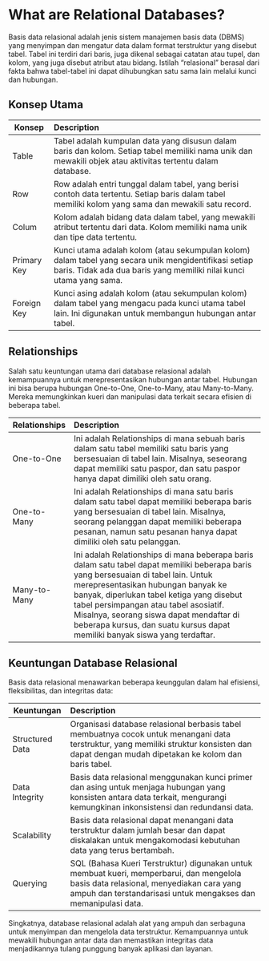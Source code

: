# What are Relational Databases?
Basis data relasional adalah jenis sistem manajemen basis data (DBMS) yang menyimpan dan mengatur data dalam format terstruktur yang disebut tabel. Tabel ini terdiri dari baris, juga dikenal sebagai catatan atau tupel, dan kolom, yang juga disebut atribut atau bidang. Istilah “relasional” berasal dari fakta bahwa tabel-tabel ini dapat dihubungkan satu sama lain melalui kunci dan hubungan.

## Konsep Utama
| Konsep | Description |
| --- | :--- |
| Table | Tabel adalah kumpulan data yang disusun dalam baris dan kolom. Setiap tabel memiliki nama unik dan mewakili objek atau aktivitas tertentu dalam database. |
| Row |  Row adalah entri tunggal dalam tabel, yang berisi contoh data tertentu. Setiap baris dalam tabel memiliki kolom yang sama dan mewakili satu record. |
| Colum | Kolom adalah bidang data dalam tabel, yang mewakili atribut tertentu dari data. Kolom memiliki nama unik dan tipe data tertentu. |
| Primary Key | Kunci utama adalah kolom (atau sekumpulan kolom) dalam tabel yang secara unik mengidentifikasi setiap baris. Tidak ada dua baris yang memiliki nilai kunci utama yang sama. |
| Foreign Key | Kunci asing adalah kolom (atau sekumpulan kolom) dalam tabel yang mengacu pada kunci utama tabel lain. Ini digunakan untuk membangun hubungan antar tabel.|

## Relationships
Salah satu keuntungan utama dari database relasional adalah kemampuannya untuk merepresentasikan hubungan antar tabel. Hubungan ini bisa berupa hubungan One-to-One,  One-to-Many, atau Many-to-Many. Mereka memungkinkan kueri dan manipulasi data terkait secara efisien di beberapa tabel.

| Relationships | Description |
| --- | :--- |
| One-to-One | Ini adalah Relationships di mana sebuah baris dalam satu tabel memiliki satu baris yang bersesuaian di tabel lain. Misalnya, seseorang dapat memiliki satu paspor, dan satu paspor hanya dapat dimiliki oleh satu orang. |
| One-to-Many | Ini adalah Relationships di mana satu baris dalam satu tabel dapat memiliki beberapa baris yang bersesuaian di tabel lain. Misalnya, seorang pelanggan dapat memiliki beberapa pesanan, namun satu pesanan hanya dapat dimiliki oleh satu pelanggan. |
| Many-to-Many | Ini adalah Relationships di mana beberapa baris dalam satu tabel dapat memiliki beberapa baris yang bersesuaian di tabel lain. Untuk merepresentasikan hubungan banyak ke banyak, diperlukan tabel ketiga yang disebut tabel persimpangan atau tabel asosiatif. Misalnya, seorang siswa dapat mendaftar di beberapa kursus, dan suatu kursus dapat memiliki banyak siswa yang terdaftar. |

## Keuntungan Database Relasional
Basis data relasional menawarkan beberapa keunggulan dalam hal efisiensi, fleksibilitas, dan integritas data:

| Keuntungan | Description |
| --- | :--- |
| Structured Data | Organisasi database relasional berbasis tabel membuatnya cocok untuk menangani data terstruktur, yang memiliki struktur konsisten dan dapat dengan mudah dipetakan ke kolom dan baris tabel.|
| Data Integrity | Basis data relasional menggunakan kunci primer dan asing untuk menjaga hubungan yang konsisten antara data terkait, mengurangi kemungkinan inkonsistensi dan redundansi data.|
| Scalability | Basis data relasional dapat menangani data terstruktur dalam jumlah besar dan dapat diskalakan untuk mengakomodasi kebutuhan data yang terus bertambah.|
| Querying | SQL (Bahasa Kueri Terstruktur) digunakan untuk membuat kueri, memperbarui, dan mengelola basis data relasional, menyediakan cara yang ampuh dan terstandarisasi untuk mengakses dan memanipulasi data.|

Singkatnya, database relasional adalah alat yang ampuh dan serbaguna untuk menyimpan dan mengelola data terstruktur. Kemampuannya untuk mewakili hubungan antar data dan memastikan integritas data menjadikannya tulang punggung banyak aplikasi dan layanan.


